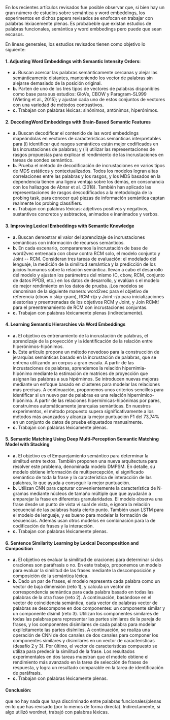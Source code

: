 En los recientes artículos revisados fue posible observar que, si bien hay un gran número de estudios sobre semántica y word embeddings, los experimentos en dichos
papers revisados se enofocan en trabajar con palabras léxiacemente plenas. Es probabeble que existan estudios de palabras funcionales, semántica 
y word embbedings pero puede que sean escasos.  

En líneas generales, los estudios revisados tienen como objetivo lo siguiente: 

#### 1. Adjusting Word Embeddings with Semantic Intensity Orders:
- **a.** Buscan acercar las palabras semánticamente cercanas y alejar las semánticamente distantes,
manteniendo los vector de palabras sin alejarse demasiado de la posición original.
- **b.** Parten de uno de los tres tipos de vectores de palabras disponibles como base para sus estudios: GloVe, CBOW y Paragram-SL999
(Wieting et al., 2015); y ajustan cada uno de estos conjuntos de vectores con una variedad de métodos contrastivos. 
- **c.** Trabajan con palabras léxicas: sinónimos, antónimos, hiperónimos.

#### 2. DecodingWord Embeddings with Brain-Based Semantic Features
- **a.** Buscan decodificar el contenido de las word embeddings mapeándolas en vectores de características semánticas interpretables para
 (i) identificar qué rasgos semánticos están mejor codificados en las incrustaciones de palabras;
 y (ii) utilizar las representaciones de rasgos propuestas para explicar el rendimiento de las incrustaciones en tareas de sondeo semántico.
- **b.** Prueba el método de decodificación de incrustaciones en varios tipos de MDS estáticos y contextualizados. 
Todos los modelos logran altas correlaciones entre las palabras y los rasgos, y los MDS basados en la dependencia tienen una ligera ventaja
sobre los demás, en consonancia con los hallazgos de Abnar et al. (2018).
También han aplicado las representaciones de rasgos descodificados a la metodología de la probing task,
para conocer qué piezas de información semántica captan realmente los probing classifiers.
- **c.** Trabajan con palabras léxicas: adjetivos positivos y negativos, sustantivos concretos y asbtractos, animados e inanimados y verbos.

#### 3. Improving Lexical Embeddings with Semantic Knowledge
- **a.** Buscan demostrar el valor del aprendizaje de incrustaciones semánticas con información de recursos semánticos.
- **b.** En cada escenario, compararemos la incrustación de base de word2vec entrenada con cbow contra RCM solo, el modelo conjunto y Joint -- RCM.
Consideran tres tareas de evaluación: el modelado del lenguaje, la medición de la similitud semántica y la predicción de los juicios humanos 
sobre la relación semántica.
llevan a cabo el desarrollo del modelo y ajustan los parámetros del mismo (C, cbow, RCM, conjunto de datos PPDB, etc.) en los datos de desarrollo, y evalúan s el modelo
de mejor rendimiento en los datos de prueba. ¡Los modelos se denominan de la siguiente manera: word2vec para el objetivo de referencia (cbow o skip-gram), RCM-r/p y Joint-r/p para 
inicializaciones aleatorias y preentrenadas de los objetivos RCM y Joint, y Join RCMt! para el preentrenamiento de RCM con incrustaciones conjuntas.
- **c.** Trabajan con palabras léxicamente plenas (indirectamente). 

#### 4. Learning Semantic Hierarchies via Word Embeddings
- **a.** El objetivo es entrenamiento de la incrustación de palabras, el aprendizaje de la proyección y la identificación de la relación entre hiperónimos-hipónimos. 
- **b.** Este artículo propone un método novedoso para la construcción de jerarquías semánticas basado en la incrustación de palabras, que se entrena utilizando un corpus a gran escala. 
A partir de las incrustaciones de palabras, aprendemos la relación hipernimia-hipónimo mediante la estimación de matrices de proyección que asignan las palabras a sus hipérnimos.
Se introducen nuevas mejoras mediante un enfoque basado en clústeres para modelar las relaciones más precisas. A continuación, proponemos unos criterios sencillos para identificar 
si un nuevo par de palabras es una relación hipernímico-hipónima. A partir de las relaciones hipernímicas-hipónimas por pares, construimos automáticamente jerarquías semánticas.
En nuestros experimentos, el método propuesto supera significativamente a los métodos más avanzados y alcanza la mejor puntuación F1 del 73,74% en un conjunto de datos de prueba
etiquetados manualmente. 
- **c.** Trabajan con palabras léxicamente plenas. 

#### 5. Semantic Matching Using Deep Multi-Perception Semantic Matching Model with Stacking 
- **a.** El objetivo es el Emparejamiento semántico para determinar la similtud entre textos. También proponen una nueva arquitectura para resolver este problema, 
denominada modelo DMPSM. En detalle, su modelo obtiene información de multipercepción, el significado semántico de toda la frase y la característica de 
interacción de las palabras, lo que ayuda a conseguir la mejor puntuación.
- **b.** Utilizan CNN para capturar convenientemente la característica de N-gramas mediante núcleos de tamaño múltiple que que ayudarán a emparejar 
la frase en diferentes granularidades. El modelo observa una frase desde un punto de vista vi sual de vista, e ignora la relación secuencial 
de las palabras hasta cierto punto. También usan  LSTM para el modelo de lenguaje, y es bueno para modelar la formación de secuencias. Además usan otros modelos en combinación 
para  la de codificación de frases y la interacción. 
- **c.** Trabajan con palabras léxicamente plenas.


#### 6. Sentence Similarity Learning by Lexical Decomposition and Composition

- **a.** El objetivo es evaluar la similitud de oraciones para determinar si dos oraciones son paráfrasis o no. En este trabajo, proponemos un modelo para evaluar la similitud de las frases mediante la descomposición y composición de la semántica léxica. 
- **b.** Dado un par de frases, el modelo representa cada palabra como un vector de baja dimensión (reto 1), y calcula un vector de correspondencia semántica para cada palabra basado en todas las palabras de la otra frase (reto 2). A continuación, basándose en el vector de coincidencia semántica, cada vector de palabras vector de palabras se descompone en dos componentes: un componente similar y un componente disímil (reto 3).
Utilizan los componentes similares de todas las palabras para representar las partes similares de la pareja de frases, y los componentes disimilares de cada palabra para modelar explícitamente las partes disímiles. A continuación, se realiza una operación de CNN de dos canales de dos canales para componer los componentes similares y disimilares en un vector de características (desafío 2 y 3). Por último, el vector de características compuesto se utiliza para predecir la similitud de la frase. Los resultados experimentales en dos tareas muestran que el modelo obtiene el rendimiento más avanzado en la tarea de selección de frases de respuesta, y logra un resultado comparable en la tarea de identificación de paráfrasis.
- **c.** Trabajan con palabras léxicamente plenas.


#### Conclusión:
que no hay nada que haya discriminado entre palabras funcionales/plenas en lo que has revisado (por lo menos de forma directa).
Indirectamente, si algo utilizó wordnet, trabajó con palabras léxicas.
